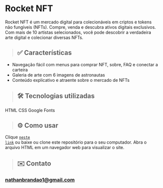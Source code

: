 # Rocket NFT
Rocket NFT é um mercado digital para colecionáveis em criptos e tokens não fungíveis (NFTs). Compre, venda e descubra ativos digitais exclusivos. Com mais de 10 artistas selecionados, você pode descobrir a verdadeira arte digital e colecionar diversas NFTs.

> ## ✅ Características
- Navegação fácil com menus para comprar NFT, sobre, FAQ e conectar a carteira
- Galeria de arte com 6 imagens de astronautas
- Conteúdo explicativo e atraente sobre o mercado de NFTs

> ## 🛠 Tecnologias utilizadas
HTML
CSS
Google Fonts

> ## ⚙️ Como usar
Clique <code>[neste link](https://nathanmarques2001.github.io/Rocket-NFT/)</code> ou baixe ou clone este repositório para o seu computador. Abra o arquivo HTML em um navegador web para visualizar o site. 

>## ✉️ Contato

### nathanbrandao1@gmail.com
